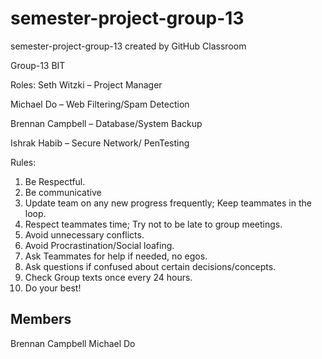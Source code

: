 # semester-project-group-13
semester-project-group-13 created by GitHub Classroom

Group-13
BIT

Roles:
Seth Witzki – Project Manager

Michael Do – Web Filtering/Spam Detection

Brennan Campbell – Database/System Backup

Ishrak Habib – Secure Network/ PenTesting

Rules:
1)	Be Respectful.
2)	Be communicative
3)	Update team on any new progress frequently; Keep teammates in the loop.
4)	Respect teammates time; Try not to be late to group meetings.
5)	Avoid unnecessary conflicts.
6)	Avoid Procrastination/Social loafing.
7)	Ask Teammates for help if needed, no egos.
8)	Ask questions if confused about certain decisions/concepts.
9)	Check Group texts once every 24 hours.
10)	Do your best!

## Members
Brennan Campbell
Michael Do
